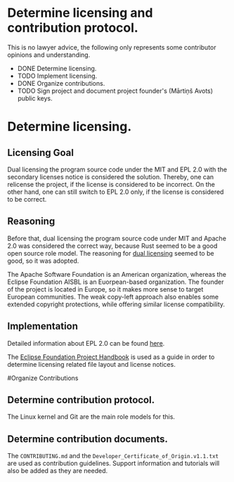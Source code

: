 # Determine licensing and contribution protocol.

This is no lawyer advice, the following only represents some contributor opinions and understanding.

* DONE Determine licensing.
* TODO Implement licensing.
* DONE Organize contributions.
* TODO Sign project and document project founder's (Mārtiņš Avots) public keys.

# Determine licensing.

## Licensing Goal

Dual licensing the program source code under the MIT and EPL 2.0 with the secondary licenses notice is considered the solution.
Thereby, one can relicense the project, if the license is considered to be incorrect.
On the other hand, one can still switch to EPL 2.0 only,
if the license is considered to be correct.

## Reasoning

Before that, dual licensing the program source code under MIT and Apache 2.0
was considered the correct way,
because Rust seemed to be a good open source role model.
The reasoning for [dual licensing](https://mail.mozilla.org/pipermail/rust-dev/2012-November/002664.html)
seemed to be good, so it was adopted.

The Apache Software Foundation is an American organization,
whereas the Eclipse Foundation AISBL is an Euorpean-based organization.
The founder of the project is located in Europe,
so it makes more sense to target European communities.
The weak copy-left approach also enables some extended copyright protections,
while offering similar license compatibility.

## Implementation

Detailed information about EPL 2.0 can be found
[here](https://www.eclipse.org/legal/epl-2.0/).

The [Eclipse Foundation Project Handbook](https://www.eclipse.org/projects/handbook/)
is used as a guide in order to determine licensing related
file layout and license notices.

#Organize Contributions

## Determine contribution protocol.

The Linux kernel and Git are the main role models for this. 

## Determine contribution documents.

The `CONTRIBUTING.md` and the `Developer_Certificate_of_Origin.v1.1.txt`
are used as contribution guidelines.
Support information and tutorials will also be added
as they are needed.